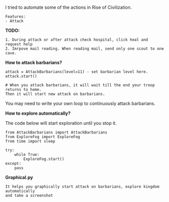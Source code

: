 I tried to automate some of the actions in Rise of Civilization.

    Features:
    - Attack


**TODO:**

    1. During attack or after attack check hospital, click heal and request help
    2. Imrpove mail reading. When reading mail, send only one scout to one cave.

**How to attack barbarians?**

    attack = AttackBarbarians(level=11) - set barbarian level here.
    attack.start()
    
    # When you attack barbarians, it will wait till the end your troop returns to home.
    Then it will start new attack on barbarians.
    
You may need to write your own loop to continuously attack barbarians.
    

**How to explore automatically?**

The code below will start exploration until you stop it.

    from AttackBarbarians import AttackBarbarians
    from ExploreFog import ExploreFog
    from time import sleep
    
    try:
        while True:
            ExploreFog.start()
    except:
        pass


**Graphical.py**

    It helps you graphically start attack on barbarians, explore kingdom automatically
    and take a screenshot